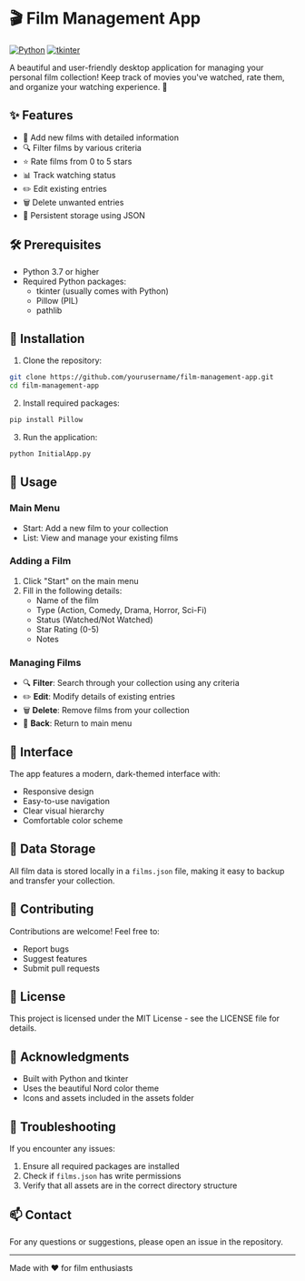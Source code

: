 # 🎬 Film Management App 

[![Python](https://img.shields.io/badge/Python-3.7+-blue.svg)](https://www.python.org/downloads/)
[![tkinter](https://img.shields.io/badge/tkinter-included-green.svg)](https://docs.python.org/3/library/tkinter.html)

A beautiful and user-friendly desktop application for managing your personal film collection! Keep track of movies you've watched, rate them, and organize your watching experience. 🍿

## ✨ Features

- 📝 Add new films with detailed information
- 🔍 Filter films by various criteria
- ⭐ Rate films from 0 to 5 stars
- 📊 Track watching status
- ✏️ Edit existing entries
- 🗑️ Delete unwanted entries
- 💾 Persistent storage using JSON

## 🛠️ Prerequisites

- Python 3.7 or higher
- Required Python packages:
  - tkinter (usually comes with Python)
  - Pillow (PIL)
  - pathlib

## 🚀 Installation

1. Clone the repository:
```bash
git clone https://github.com/yourusername/film-management-app.git
cd film-management-app
```

2. Install required packages:
```bash
pip install Pillow
```

3. Run the application:
```bash
python InitialApp.py
```

## 🎯 Usage

### Main Menu
- Start: Add a new film to your collection
- List: View and manage your existing films

### Adding a Film
1. Click "Start" on the main menu
2. Fill in the following details:
   - Name of the film
   - Type (Action, Comedy, Drama, Horror, Sci-Fi)
   - Status (Watched/Not Watched)
   - Star Rating (0-5)
   - Notes

### Managing Films
- 🔍 **Filter**: Search through your collection using any criteria
- ✏️ **Edit**: Modify details of existing entries
- 🗑️ **Delete**: Remove films from your collection
- 🔄 **Back**: Return to main menu

## 🎨 Interface

The app features a modern, dark-themed interface with:
- Responsive design
- Easy-to-use navigation
- Clear visual hierarchy
- Comfortable color scheme

## 💾 Data Storage

All film data is stored locally in a `films.json` file, making it easy to backup and transfer your collection.

## 🤝 Contributing

Contributions are welcome! Feel free to:
- Report bugs
- Suggest features
- Submit pull requests

## 📝 License

This project is licensed under the MIT License - see the LICENSE file for details.

## 🙏 Acknowledgments

- Built with Python and tkinter
- Uses the beautiful Nord color theme
- Icons and assets included in the assets folder

## 🐛 Troubleshooting

If you encounter any issues:
1. Ensure all required packages are installed
2. Check if `films.json` has write permissions
3. Verify that all assets are in the correct directory structure

## 📫 Contact

For any questions or suggestions, please open an issue in the repository.

---
Made with ❤️ for film enthusiasts
